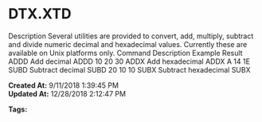 # DTX.XTD

Description Several utilities are provided to convert, add, multiply, subtract and divide numeric decimal and hexadecimal values. Currently these are available on Unix platforms only. Command Description Example Result ADDD Add decimal ADDD 10 20 30 ADDX Add hexadecimal ADDX A 14 1E SUBD Subtract decimal SUBD 20 10 10 SUBX Subtract hexadecimal SUBX   

**Created At:** 9/11/2018 1:39:45 PM  
**Updated At:** 12/28/2018 2:12:47 PM  

**Tags:**
<badge text='dtx.xtd' vertical='middle' />
<badge text='numeric and hexadecimal number operations' vertical='middle' />
